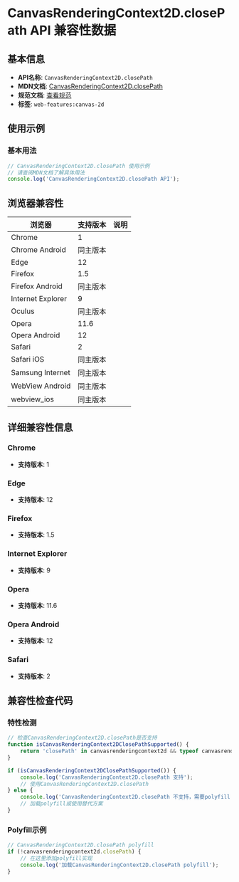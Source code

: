 # CanvasRenderingContext2D.closePath API 兼容性数据

## 基本信息

- **API名称**: `CanvasRenderingContext2D.closePath`
- **MDN文档**: [CanvasRenderingContext2D.closePath](https://developer.mozilla.org/docs/Web/API/CanvasRenderingContext2D/closePath)
- **规范文档**: [查看规范](https://html.spec.whatwg.org/multipage/canvas.html#dom-context-2d-closepath-dev)
- **标签**: `web-features:canvas-2d`

## 使用示例

### 基本用法

```javascript
// CanvasRenderingContext2D.closePath 使用示例
// 请查阅MDN文档了解具体用法
console.log('CanvasRenderingContext2D.closePath API');
```

## 浏览器兼容性

| 浏览器 | 支持版本 | 说明 |
|--------|----------|------|
| Chrome | 1 |  |
| Chrome Android | 同主版本 |  |
| Edge | 12 |  |
| Firefox | 1.5 |  |
| Firefox Android | 同主版本 |  |
| Internet Explorer | 9 |  |
| Oculus | 同主版本 |  |
| Opera | 11.6 |  |
| Opera Android | 12 |  |
| Safari | 2 |  |
| Safari iOS | 同主版本 |  |
| Samsung Internet | 同主版本 |  |
| WebView Android | 同主版本 |  |
| webview_ios | 同主版本 |  |

## 详细兼容性信息

### Chrome

- **支持版本**: 1

### Edge

- **支持版本**: 12

### Firefox

- **支持版本**: 1.5

### Internet Explorer

- **支持版本**: 9

### Opera

- **支持版本**: 11.6

### Opera Android

- **支持版本**: 12

### Safari

- **支持版本**: 2

## 兼容性检查代码

### 特性检测

```javascript
// 检查CanvasRenderingContext2D.closePath是否支持
function isCanvasRenderingContext2DClosePathSupported() {
    return 'closePath' in canvasrenderingcontext2d && typeof canvasrenderingcontext2d.closePath === 'function';
}

if (isCanvasRenderingContext2DClosePathSupported()) {
    console.log('CanvasRenderingContext2D.closePath 支持');
    // 使用CanvasRenderingContext2D.closePath
} else {
    console.log('CanvasRenderingContext2D.closePath 不支持，需要polyfill');
    // 加载polyfill或使用替代方案
}
```

### Polyfill示例

```javascript
// CanvasRenderingContext2D.closePath polyfill
if (!canvasrenderingcontext2d.closePath) {
    // 在这里添加polyfill实现
    console.log('加载CanvasRenderingContext2D.closePath polyfill');
}
```

